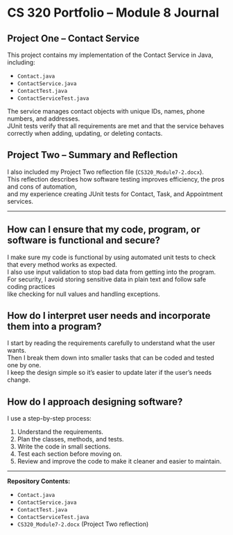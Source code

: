 # CS 320 Portfolio – Module 8 Journal

## Project One – Contact Service
This project contains my implementation of the Contact Service in Java, including:
- `Contact.java`
- `ContactService.java`
- `ContactTest.java`
- `ContactServiceTest.java`

The service manages contact objects with unique IDs, names, phone numbers, and addresses.  
JUnit tests verify that all requirements are met and that the service behaves correctly when adding, updating, or deleting contacts.

## Project Two – Summary and Reflection
I also included my Project Two reflection file (`CS320_Module7-2.docx`).  
This reflection describes how software testing improves efficiency, the pros and cons of automation,  
and my experience creating JUnit tests for Contact, Task, and Appointment services.

---

## How can I ensure that my code, program, or software is functional and secure?
I make sure my code is functional by using automated unit tests to check that every method works as expected.  
I also use input validation to stop bad data from getting into the program.  
For security, I avoid storing sensitive data in plain text and follow safe coding practices  
like checking for null values and handling exceptions.

## How do I interpret user needs and incorporate them into a program?
I start by reading the requirements carefully to understand what the user wants.  
Then I break them down into smaller tasks that can be coded and tested one by one.  
I keep the design simple so it’s easier to update later if the user’s needs change.

## How do I approach designing software?
I use a step-by-step process:  
1. Understand the requirements.  
2. Plan the classes, methods, and tests.  
3. Write the code in small sections.  
4. Test each section before moving on.  
5. Review and improve the code to make it cleaner and easier to maintain.

---

**Repository Contents:**
- `Contact.java`
- `ContactService.java`
- `ContactTest.java`
- `ContactServiceTest.java`
- `CS320_Module7-2.docx` (Project Two reflection)
